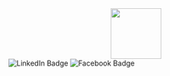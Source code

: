 <div id="header" align="center">
  <img src="https://media.giphy.com/media/M9gbBd9nbDrOTu1Mqx/giphy.gif" width="100"/>
</div>


<div id="badges">
  <img src="https://img.shields.io/badge/LinkedIn-blue?style=for-the-badge&logo=islam-walied&logoColor=blue" alt="LinkedIn Badge"/>
  <img src="https://img.shields.io/badge/Facebook-red?style=for-the-badge&logo=eslam.waled&logoColor=red" alt="Facebook Badge"/>
</div>
